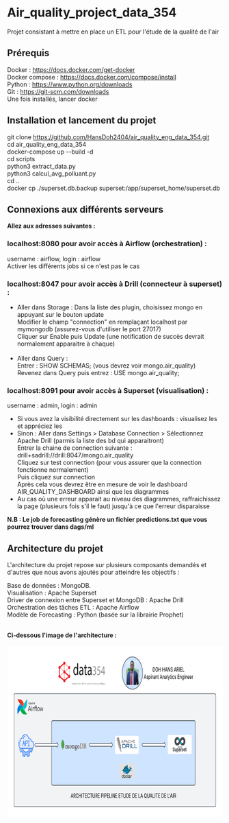 # Air_quality_project_data_354
Projet consistant à mettre en place un ETL pour l'étude de la qualité de l'air

## Prérequis 
Docker : https://docs.docker.com/get-docker <br />
Docker compose : https://docs.docker.com/compose/install <br />
Python : https://www.python.org/downloads <br />
Git : https://git-scm.com/downloads <br />
Une fois installés, lancer docker

## Installation et lancement du projet 
git clone https://github.com/HansDoh2404/air_quality_eng_data_354.git <br />
cd air_quality_eng_data_354 <br />
docker-compose up --build -d<br />
cd scripts <br />
python3 extract_data.py <br />
python3 calcul_avg_polluant.py <br />
cd ..<br />
docker cp ./superset.db.backup superset:/app/superset_home/superset.db 


## Connexions aux différents serveurs
**Allez aux adresses suivantes :**
### localhost:8080 pour avoir accès à Airflow (orchestration) :
username : airflow, login : airflow <br />
Activer les différents jobs si ce n'est pas le cas
### localhost:8047 pour avoir accès à Drill (connecteur à superset) :
- Aller dans Storage :
  Dans la liste des plugin, choisissez mongo en appuyant sur le bouton update <br />
  Modifier le champ "connection" en remplaçant localhost par mymongodb (assurez-vous d'utiliser le port 27017) <br />
  Cliquer sur Enable puis Update (une notification de succès devrait normalement apparaitre à chaque) <br /><br />
- Aller dans Query : <br />
  Entrer : SHOW SCHEMAS; (vous devrez voir mongo.air_quality) <br />
  Revenez dans Query puis entrez : USE mongo.air_quality;
### localhost:8091 pour avoir accès à Superset (visualisation) :
username : admin, login : admin <br />
 - Si vous avez la visibilité directement sur les dashboards : visualisez les et appréciez les <br />
 - Sinon : 
    Aller dans Settings > Database Connection > Sélectionnez Apache Drill (parmis la liste des bd qui apparaitront) <br />
    Entrer la chaine de connection suivante : drill+sadrill://drill:8047/mongo.air_quality <br />
    Cliquez sur test connection (pour vous assurer que la connection fonctionne normalement)<br />
    Puis cliquez sur connection<br />
    Après cela vous devrez être en mesure de voir le dashboard AIR_QUALITY_DASHBOARD ainsi que les diagrammes <br />
  - Au cas où une erreur apparait au niveau des diagrammes, raffraichissez la page (plusieurs fois s'il le faut) jusqu'à ce que l'erreur disparaisse <br /> 

**N.B : Le job de forecasting génère un fichier predictions.txt que vous pourrez trouver dans dags/ml**

## Architecture du projet
L'architecture du projet repose sur plusieurs composants demandés et d'autres que nous avons ajoutés pour atteindre les objectifs :

Base de données : MongoDB. <br />
Visualisation : Apache Superset <br />
Driver de connexion entre Superset et MongoDB : Apache Drill <br />
Orchestration des tâches ETL : Apache Airflow <br />
Modèle de Forecasting : Python (basée sur la librairie Prophet) <br /><br />

**Ci-dessous l'image de l'architecture :** <br /><br />
<img src="archi.png" alt="ARCHITECTURE ETL" width="800" height="400"/>


  
  

